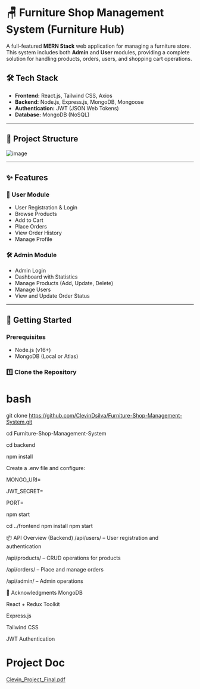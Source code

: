 # 🪑 Furniture Shop Management System (Furniture Hub)

A full-featured **MERN Stack** web application for managing a furniture store. This system includes both **Admin** and **User** modules, providing a complete solution for handling products, orders, users, and shopping cart operations.

## 🛠️ Tech Stack

- **Frontend:** React.js, Tailwind CSS, Axios
- **Backend:** Node.js, Express.js, MongoDB, Mongoose
- **Authentication:** JWT (JSON Web Tokens)
- **Database:** MongoDB (NoSQL)

---

## 📁 Project Structure

![image](https://github.com/user-attachments/assets/bf452bf2-182d-4e9b-b9d9-e51acda0a71d)



---

## ✨ Features

### 👥 User Module
- User Registration & Login
- Browse Products
- Add to Cart
- Place Orders
- View Order History
- Manage Profile

### 🛠 Admin Module
- Admin Login
- Dashboard with Statistics
- Manage Products (Add, Update, Delete)
- Manage Users
- View and Update Order Status

---

## 🚀 Getting Started

### Prerequisites
- Node.js (v16+)
- MongoDB (Local or Atlas)

### 1️⃣ Clone the Repository

# bash
git clone https://github.com/ClevinDsilva/Furniture-Shop-Management-System.git

cd Furniture-Shop-Management-System

cd backend

npm install

Create a .env file and configure:

MONGO_URI=

JWT_SECRET=

PORT=

npm start


cd ../frontend
npm install
npm start

📦 API Overview (Backend)
/api/users/ – User registration and authentication

/api/products/ – CRUD operations for products

/api/orders/ – Place and manage orders

/api/admin/ – Admin operations

🙌 Acknowledgments
MongoDB

React + Redux Toolkit

Express.js

Tailwind CSS

JWT Authentication

# Project Doc
[Clevin_Project_Final.pdf](https://github.com/user-attachments/files/20802947/Clevin_Project_Final.pdf)
